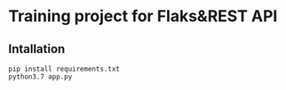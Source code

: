 # Training project for Flaks&REST API

## Intallation

```
pip install requirements.txt
python3.7 app.py

```
